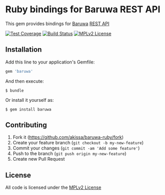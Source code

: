 # Ruby bindings for Baruwa REST API

This gem provides bindings for [Baruwa](https://www.baruwa.com/) [REST API](https://www.baruwa.com/docs/api/)

[![Test Coverage](https://codeclimate.com/github/akissa/baruwa-ruby/badges/coverage.svg)](https://codeclimate.com/github/akissa/baruwa-ruby/coverage)
[![Build Status](https://travis-ci.org/akissa/baruwa-ruby.svg?branch=master)](https://travis-ci.org/akissa/baruwa-ruby)
[![MPLv2 License](https://img.shields.io/badge/license-MPLv2-blue.svg?style=flat-square)](https://www.mozilla.org/MPL/2.0/)

## Installation

Add this line to your application's Gemfile:

```ruby
gem 'baruwa'
```

And then execute:

    $ bundle

Or install it yourself as:

    $ gem install baruwa

## Contributing

1. Fork it (https://github.com/akissa/baruwa-ruby/fork)
2. Create your feature branch (`git checkout -b my-new-feature`)
3. Commit your changes (`git commit -am 'Add some feature'`)
4. Push to the branch (`git push origin my-new-feature`)
5. Create new Pull Request


## License

All code is licensed under the
[MPLv2 License](https://github.com/akissa/baruwa-ruby/blob/master/LICENSE)
